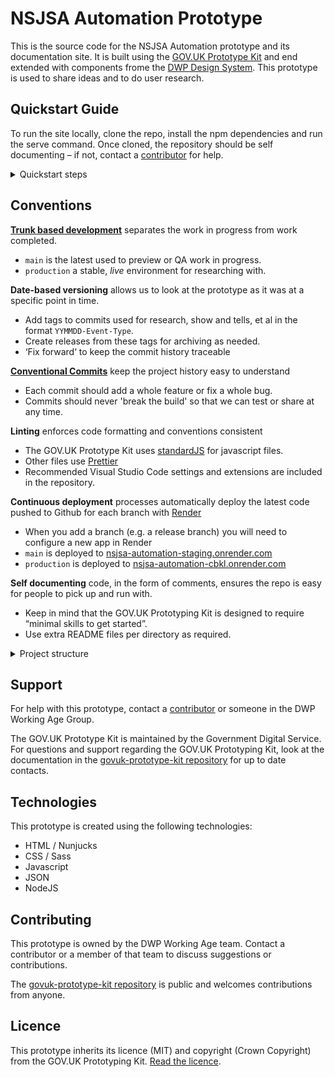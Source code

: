 # NSJSA Automation Prototype

This is the source code for the NSJSA Automation prototype
and its documentation site.
It is built using the [GOV.UK Prototype Kit](https://govuk-prototype-kit.herokuapp.com/docs)
and end extended with components frome the [DWP Design System](https://design-system.dwp.gov.uk/index).
This prototype is used to share ideas and to do user research.

## Quickstart Guide

To run the site locally,
clone the repo,
install the npm dependencies
and run the serve command.
Once cloned,
the repository should be self documenting
– if not,
contact a [contributor](/graphs/contributors) for help.

<details>
  <summary>Quickstart steps</summary>

### 1. Clone this repository

```bash
git clone https://github.com/tylensthilaire/nsjsa-automation-beta.git my-fork
```

### 2. Navigate to the directory

```bash
cd my-fork
```

### 3. Install dependencies

```bash
npm install
```

### 4. Run Locally

```bash
npx eleventy --serve
```

</details>

## Conventions

**[Trunk based development](https://trunkbaseddevelopment.com/)** separates the work in progress from work completed.

- `main` is the latest used to preview or QA work in progress.
- `production` a stable, _live_ environment for researching with.
<!--
- If future iterations of a prototype are needed concurrently,
  create 'release' branches for each.
- To revisit an older iteration,
  fork the release branch and pull changes into `main` through it.
  -->

**Date-based versioning** allows us to look at the prototype as it was at a specific point in time.

- Add tags to commits used for research, show and tells, et al in the format `YYMMDD-Event-Type`.
- Create releases from these tags for archiving as needed.
- ‘Fix forward‘ to keep the commit history traceable

**[Conventional Commits](https://www.conventionalcommits.org/en/v1.0.0/)** keep the project history easy to understand

- Each commit should add a whole feature or fix a whole bug.
- Commits should never 'break the build' so that we can test or share at any time.

**Linting** enforces code formatting and conventions consistent

- The GOV.UK Prototype Kit uses [standardJS](https://standardjs.com/) for javascript files.
- Other files use [Prettier](https://prettier.io/)
- Recommended Visual Studio Code settings and extensions are included in the repository.

**Continuous deployment** processes automatically deploy the latest code pushed to Github for each branch with [Render](https://render.com/)

- When you add a branch (e.g. a release branch) you will need to configure a new app in Render
- `main` is deployed to [nsjsa-automation-staging.onrender.com](https://nsjsa-automation-staging.onrender.com)
- `production` is deployed to [nsjsa-automation-cbkl.onrender.com](https://nsjsa-automation-cbkl.onrender.com)

**Self documenting** code, in the form of comments, ensures the repo is easy for people to pick up and run with.

- Keep in mind that the GOV.UK Prototyping Kit is designed to require “minimal skills to get started”.
- Use extra README files per directory as required.

<details>
  <summary>Project structure</summary>

```ascii
.
├─ .vscode                            // Visual Studio Code workspace config files
│  ├─ extensions.json                 // Recommended extensions
│  └─ settings.json                   // Enforced settings
├─ app                                // Where your prototype lives
│  ├─ assets
│  │  ├─ images                       // Where images live
│  │  │  └─ …
│  │  ├─ javascripts                  // Where js scripts live
│  │  │  └─ …
│  │  └─ sass                         // Where Sass lives
│  │     └─ …
│  ├─ data                            // Where data lives
│  │  └─ session-data-defaults.js     // Default data for applications in Service center UI
│  ├─ views                           // Your prototype screens
│  │  └─ …
│  ├─ config.js                       // Prototype configuration
│  ├─ filters.js
│  └─ routes.js                       // Main routes file for branched journeys
├─ docs                               // Documentation
│  └─ …
├─ lib                                // Makes everything work
│  └─ …
├─ .gitignore                         // List of files not to version control
├─ .npmrc                             // NPM config
├─ .nvmrc                             // NVM config
├─ .prettierignore                    // List of ignored filetypes for Perttier
├─ LICENSE.txt
├─ listen-on-port.js
├─ package-lock.json                  // Manages dependencies strictly
├─ package.json                       // Manages dependencies
├─ Procfile                           // Sets Heroku startup commands
├─ README.md                          // ☛ You are here
├─ server.js
├─ start.js
└─ VERSION.txt                        // govuk-prototype-kit version
```

</details>

## Support

For help with this prototype,
contact a [contributor](/contributors)
or someone in the DWP Working Age Group.

The GOV.UK Prototype Kit is maintained by the Government Digital Service.
For questions and support regarding the GOV.UK Prototyping Kit, look at the documentation in the [govuk-prototype-kit repository](https://github.com/alphagov/govuk-prototype-kit) for up to date contacts.

## Technologies

This prototype is created using the following technologies:

- HTML / Nunjucks
- CSS / Sass
- Javascript
- JSON
- NodeJS

## Contributing

This prototype is owned by the DWP Working Age team.
Contact a contributor or a member of that team to discuss suggestions or contributions.

The [govuk-prototype-kit repository](https://github.com/alphagov/govuk-prototype-kit) is public
and welcomes contributions from anyone.

## Licence

This prototype inherits its licence (MIT)
and copyright (Crown Copyright)
from the GOV.UK Prototyping Kit.
[Read the licence](/LICENCE.txt).
